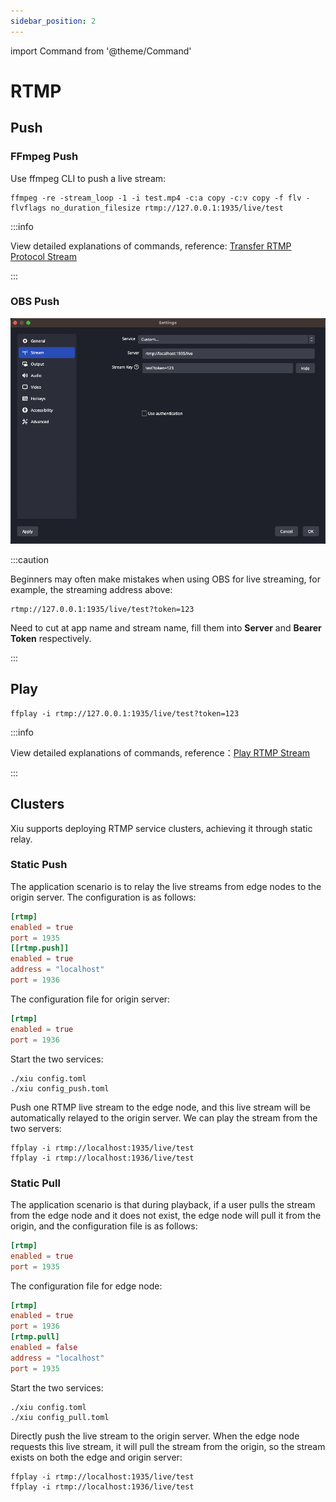 ```yaml
---
sidebar_position: 2
---
```


import Command from '@theme/Command'

# RTMP

## Push


### FFmpeg Push

Use ffmpeg CLI to push a live stream:

```shell
ffmpeg -re -stream_loop -1 -i test.mp4 -c:a copy -c:v copy -f flv -flvflags no_duration_filesize rtmp://127.0.0.1:1935/live/test
```

:::info 

View detailed explanations of commands, reference: [Transfer RTMP Protocol Stream](https://www.ycmds.cc/en/ffmpeg/ffmpeg/#1transfer-rtmp-streams)

:::

### OBS Push



![Add Run/Debug Configuration](/img/docs/scenarios/rtmp/obs_rtmp_push_en.png)

:::caution

Beginners may often make mistakes when using OBS for live streaming, for example, the streaming address above:

    rtmp://127.0.0.1:1935/live/test?token=123

Need to cut at app name and stream name, fill them into **Server** and **Bearer Token** respectively.

:::


## Play

```shell
ffplay -i rtmp://127.0.0.1:1935/live/test?token=123
```

:::info 

View detailed explanations of commands, reference：[Play RTMP Stream](https://www.ycmds.cc/en/ffmpeg/ffplay/#play-rtmp-stream)

:::



## Clusters

Xiu supports deploying RTMP service clusters, achieving it through static relay.

### Static Push

The application scenario is to relay the live streams from edge nodes to the origin server. The configuration is as follows:

```toml  title="config_push.toml"
[rtmp] 
enabled = true
port = 1935
[[rtmp.push]]
enabled = true
address = "localhost"
port = 1936
```

The configuration file for origin server:
    
```toml  title="config.toml"
[rtmp]
enabled = true
port = 1936
```

Start the two services:

    ./xiu config.toml
    ./xiu config_push.toml

Push one RTMP live stream to the edge node, and this live stream will be automatically relayed to the origin server. We can play the stream from the two servers:

    ffplay -i rtmp://localhost:1935/live/test
    ffplay -i rtmp://localhost:1936/live/test


    
### Static Pull

The application scenario is that during playback, if a user pulls the stream from the edge node and it does not exist, the edge node will pull it from the origin, and the configuration file is as follows:

```toml  title="config.toml"
[rtmp]
enabled = true
port = 1935
```
 
The configuration file for edge node:

```toml  title="config_pull.toml"
[rtmp]
enabled = true
port = 1936
[rtmp.pull]
enabled = false
address = "localhost"
port = 1935
```



Start the two services:

    ./xiu config.toml
    ./xiu config_pull.toml
    
Directly push the live stream to the origin server. When the edge node requests this live stream, it will pull the stream from the origin, so the stream exists on both the edge and origin server:

    ffplay -i rtmp://localhost:1935/live/test
    ffplay -i rtmp://localhost:1936/live/test

